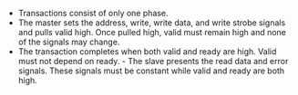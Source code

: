 - Transactions consist of only one phase. 
- The master sets the address, write, write data, and write strobe signals and pulls valid high. Once pulled high, valid must remain high and none of the signals may change. 
- The transaction completes when both valid and ready are high. Valid must not depend on ready. - The slave presents the read data and error signals. These signals must be constant while valid and ready are both high.
